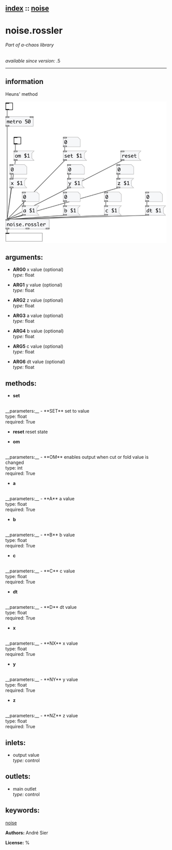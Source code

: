 [index](index.html) :: [noise](category_noise.html)
---

# noise.rossler

###### Part of a-chaos library

*available since version:* .5

---


## information
Heuns&#39; method



[![example](../examples/img/noise.rossler.jpg)](../examples/pd/noise.rossler.pd)



## arguments:

* **ARG0**
x value (optional)<br>
_type:_ float<br>

* **ARG1**
y value (optional)<br>
_type:_ float<br>

* **ARG2**
z value (optional)<br>
_type:_ float<br>

* **ARG3**
a value (optional)<br>
_type:_ float<br>

* **ARG4**
b value (optional)<br>
_type:_ float<br>

* **ARG5**
c value (optional)<br>
_type:_ float<br>

* **ARG6**
dt value (optional)<br>
_type:_ float<br>



## methods:

* **set**
<br>
  __parameters:__
  - **SET** set to value<br>
    type: float <br>
    required: True <br>

* **reset**
reset state<br>

* **om**
<br>
  __parameters:__
  - **OM** enables output when cut or fold value is changed<br>
    type: int <br>
    required: True <br>

* **a**
<br>
  __parameters:__
  - **A** a value<br>
    type: float <br>
    required: True <br>

* **b**
<br>
  __parameters:__
  - **B** b value<br>
    type: float <br>
    required: True <br>

* **c**
<br>
  __parameters:__
  - **C** c value<br>
    type: float <br>
    required: True <br>

* **dt**
<br>
  __parameters:__
  - **D** dt value<br>
    type: float <br>
    required: True <br>

* **x**
<br>
  __parameters:__
  - **NX** x value<br>
    type: float <br>
    required: True <br>

* **y**
<br>
  __parameters:__
  - **NY** y value<br>
    type: float <br>
    required: True <br>

* **z**
<br>
  __parameters:__
  - **NZ** z value<br>
    type: float <br>
    required: True <br>






## inlets:

* output value<br>
_type:_ control



## outlets:

* main outlet<br>
_type:_ control



## keywords:

[noise](keywords/noise.html)






**Authors:** André Sier




**License:** %





